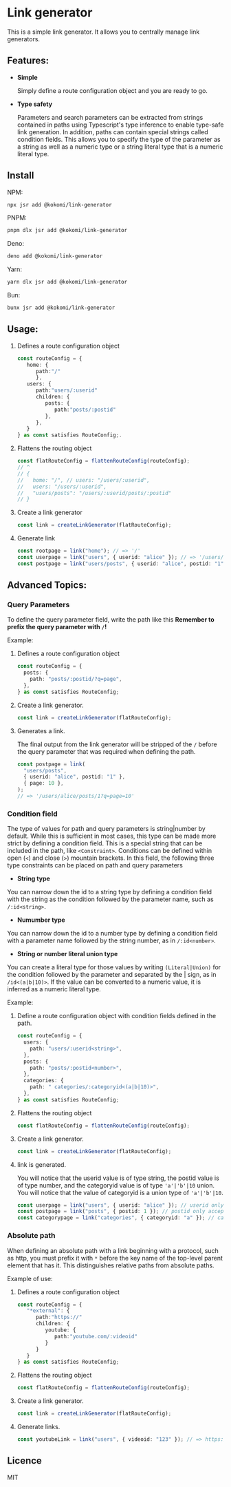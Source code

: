 # Link generator

This is a simple link generator. It allows you to centrally manage link
generators.

## Features:

- **Simple**

   Simply define a route configuration object and you are ready to go.

- **Type safety**

   Parameters and search parameters can be extracted from strings contained in
   paths using Typescript's type inference to enable type-safe link generation. In
   addition, paths can contain special strings called condition fields. This allows
   you to specify the type of the parameter as a string as well as a numeric type
   or a string literal type that is a numeric literal type.

## Install

NPM:

```bash
npx jsr add @kokomi/link-generator
```

PNPM:

```bash
pnpm dlx jsr add @kokomi/link-generator
```

Deno:

```bash
deno add @kokomi/link-generator
```

Yarn:

```bash
yarn dlx jsr add @kokomi/link-generator
```

Bun:

```bash
bunx jsr add @kokomi/link-generator
```

## Usage:

1. Defines a route configuration object

   ```ts
   const routeConfig = {
      home: {
         path:"/"
         },
      users: {
         path:"users/:userid"
         children: {
            posts: {
               path:"posts/:postid"
            },
         },
      }
   } as const satisfies RouteConfig;.
   ```

2. Flattens the routing object

   ```ts
   const flatRouteConfig = flattenRouteConfig(routeConfig);
   // ^
   // {
   //   home: "/", // users: "/users/:userid",
   //   users: "/users/:userid",
   //   "users/posts": "/users/:userid/posts/:postid"
   // }
   ```

3. Create a link generator

   ```ts
   const link = createLinkGenerator(flatRouteConfig);
   ```

4. Generate link

   ```ts
   const rootpage = link("home"); // => '/'
   const userpage = link("users", { userid: "alice" }); // => '/users/alice'
   const postpage = link("users/posts", { userid: "alice", postid: "1" }); // => '/users/alice/posts/1'
   ```

## Advanced Topics:

### Query Parameters

To define the query parameter field, write the path like this **Remember to
prefix the query parameter with `/`!**

Example:

1. Defines a route configuration object

   ```ts
   const routeConfig = {
     posts: {
       path: "posts/:postid/?q=page",
     },
   } as const satisfies RouteConfig;
   ```

2. Create a link generator.

   ```ts
   const link = createLinkGenerator(flatRouteConfig);
   ```

3. Generates a link.

   The final output from the link generator will be stripped of the `/` before
   the query parameter that was required when defining the path.

   ```ts
   const postpage = link(
     "users/posts",
     { userid: "alice", postid: "1" },
     { page: 10 },
   );
   // => '/users/alice/posts/1?q=page=10'
   ```

### Condition field

The type of values for path and query parameters is string|number by default.
While this is sufficient in most cases, this type can be made more strict by
defining a condition field. This is a special string that can be included in the
path, like `<Constraint>`. Conditions can be defined within open (`<`) and close
(`>`) mountain brackets. In this field, the following three type constraints can
be placed on path and query parameters

- **String type**

You can narrow down the id to a string type by defining a condition field with
the string as the condition followed by the parameter name, such as
`/:id<string>`.

- **Numumber type**

You can narrow down the id to a number type by defining a condition field with a
parameter name followed by the string number, as in `/:id<number>`.

- **String or number literal union type**

You can create a literal type for those values by writing `(Literal|Union)` for
the condition followed by the parameter and separated by the | sign, as in
`/id<(a|b|10)>`. If the value can be converted to a numeric value, it is
inferred as a numeric literal type.

Example:

1. Define a route configuration object with condition fields defined in the
   path.

   ```ts
   const routeConfig = {
     users: {
       path: "users/:userid<string>",
     },
     posts: {
       path: "posts/:postid<number>",
     },
     categories: {
       path: " categories/:categoryid<(a|b|10)>",
     },
   } as const satisfies RouteConfig;
   ```

2. Flattens the routing object

   ```ts
   const flatRouteConfig = flattenRouteConfig(routeConfig);
   ```

3. Create a link generator.

   ```ts
   const link = createLinkGenerator(flatRouteConfig);
   ```

4. link is generated.

   You will notice that the userid value is of type string, the postid value is
   of type number, and the categoryid value is of type `'a'|'b'|10` union. You
   will notice that the value of categoryid is a union type of `'a'|'b'|10`.

   ```ts
   const userpage = link("users", { userid: "alice" }); // userid only accept string type!
   const postpage = link("posts", { postid: 1 }); // postid only accept number type!
   const categorypage = link("categories", { categoryid: "a" }); // categoryid only accept 'a' or 'b' or 10!
   ```

### Absolute path

When defining an absolute path with a link beginning with a protocol, such as
http, you must prefix it with `*` before the key name of the top-level parent
element that has it. This distinguishes relative paths from absolute paths.

Example of use:

1. Defines a route configuration object

   ```ts
   const routeConfig = {
      "*external": {
         path:"https://"
         children: {
            youtube: {
               path:"youtube.com/:videoid"
            }
         }
      }
   } as const satisfies RouteConfig;
   ```

2. Flattens the routing object

   ```ts
   const flatRouteConfig = flattenRouteConfig(routeConfig);
   ```

3. Create a link generator.

   ```ts
   const link = createLinkGenerator(flatRouteConfig);
   ```

4. Generate links.

   ```ts
   const youtubeLink = link("users", { videoid: "123" }); // => https://youtube.com/123
   ```

## Licence

MIT
